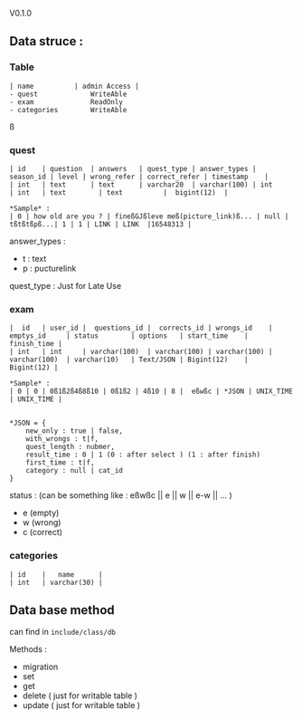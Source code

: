 V0.1.0

## Data struce :


### Table
```
| name          | admin Access |   
- quest             WriteAble
- exam              ReadOnly
- categories        WriteAble
```

ß

### quest

```
| id    | question  | answers   | quest_type | answer_types | season_id | level | wrong_refer | correct_refer | timestamp    |
| int   | text      | text      | varchar20  | varchar(100) | int       | int   | text        | text          |  bigint(12)  |

*Sample* : 
| 0 | how old are you ? | fineßGJßleve meß(picture_link)ß... | null | tßtßtßpß...| 1 | 1 | LINK | LINK  |16548313 | 

```
answer_types : 
- t : text
- p : pucturelink 

quest_type : Just for Late Use



### exam

```
|  id   | user_id |  questions_id |  corrects_id | wrongs_id    | emptys_id     | status        | options   | start_time    | finish_time |
| int   | int     | varchar(100)  | varchar(100) | varchar(100) | varchar(100)  | varchar(10)   | Text/JSON | Bigint(12)    |  Bigint(12) |

*Sample* : 
| 0 | 0 | 0ß1ß2ß4ß8ß10 | 0ß1ß2 | 4ß10 | 8 |  eßwßc | *JSON | UNIX_TIME | UNIX_TIME | 


*JSON = {
    new_only : true | false,
    with_wrongs : t|f,
    quest_length : nubmer,
    result_time : 0 | 1 (0 : after select ) (1 : after finish)
    first_time : t|f,
    category : null | cat_id 
}
```

status : (can be something like : eßwßc || e || w || e-w || ... )
- e (empty)
- w (wrong)
- c (correct)


### categories

```
| id    |   name      |
| int   | varchar(30) |
```




## Data base method

can find in `include/class/db`

Methods : 
- migration
- set
- get
- delete ( just for writable table )
- update ( just for writable table )
